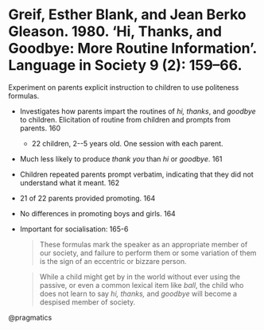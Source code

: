 # Greif, Esther Blank, and Jean Berko Gleason. 1980. ‘Hi, Thanks, and Goodbye: More Routine Information’. Language in Society 9 (2): 159–66.

Experiment on parents explicit instruction to children to use politeness formulas.

- Investigates how parents impart the routines of *hi, thanks*, and *goodbye* to children. Elicitation of routine from children and prompts from parents. 160
    - 22 children, 2--5 years old. One session with each parent. 

- Much less likely to produce *thank you* than *hi* or *goodbye*. 161

- Children repeated parents prompt verbatim, indicating that they did not understand what it meant. 162

- 21 of 22 parents provided promoting. 164

- No differences in promoting boys and girls. 164

- Important for socialisation: 165-6

  > These formulas mark the speaker as an appropriate member of our society, and failure to perform them or some variation of them is the sign of an eccentric or bizzare person.

  > While a child might get by in the world without ever using the passive, or even a common lexical item like *ball*, the child who does not learn to say *hi, thanks,* and *goodbye* will become a despised member of society.

@pragmatics

